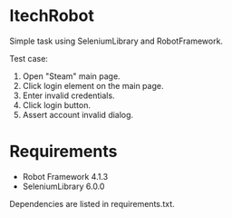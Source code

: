 # ItechRobot
Simple task using SeleniumLibrary and RobotFramework.

Test case:

1. Open "Steam" main page.
2. Click login element on the main page.
3. Enter invalid credentials.
4. Click login button.
5. Assert account invalid dialog.

# Requirements
- Robot Framework 4.1.3
- SeleniumLibrary 6.0.0

Dependencies are listed in requirements.txt.
